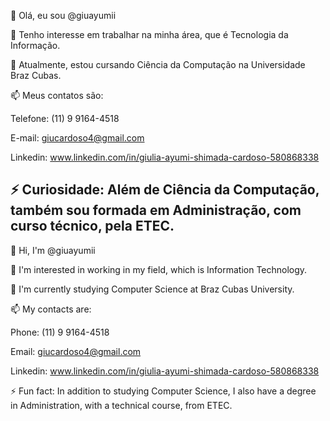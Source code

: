 👋 Olá, eu sou @giuayumii

👀 Tenho interesse em trabalhar na minha área, que é Tecnologia da Informação.

🌱 Atualmente, estou cursando Ciência da Computação na Universidade Braz Cubas.

📫 Meus contatos são:

Telefone: (11) 9 9164-4518

E-mail: giucardoso4@gmail.com

Linkedin: www.linkedin.com/in/giulia-ayumi-shimada-cardoso-580868338

⚡ Curiosidade: Além de Ciência da Computação, também sou formada em Administração, com curso técnico, pela ETEC.
-----------------------------------------------------------------------------------------------------------------------------------
👋 Hi, I'm @giuayumii

👀 I'm interested in working in my field, which is Information Technology.

🌱 I'm currently studying Computer Science at Braz Cubas University.

📫 My contacts are:

Phone: (11) 9 9164-4518

Email: giucardoso4@gmail.com

Linkedin: www.linkedin.com/in/giulia-ayumi-shimada-cardoso-580868338

⚡ Fun fact: In addition to studying Computer Science, I also have a degree in Administration, with a technical course, from ETEC.
